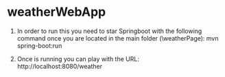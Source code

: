 # weatherWebApp

1. In order to run this you need to star Springboot with the following command once you are located in the main folder (\weatherPage): mvn spring-boot:run 

2. Once is running you can play with the URL: http://localhost:8080/weather
